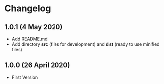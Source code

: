 # Changelog

## 1.0.1 (4 May 2020)
- Add README.md
- Add directory **src** (files for development) and **dist** (ready to use minified files)

## 1.0.0 (26 April 2020)
- First Version

